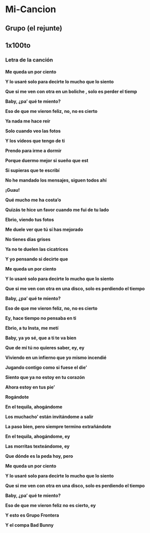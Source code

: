 # Mi-Cancion
<h2>Grupo (el rejunte)</h2>
<h2>1x100to</h2>
<h3>Letra de la canción</h3>
<h4>Me queda un por ciento

Y lo usaré solo para decirte lo mucho que lo siento

Que si me ven con otra en un boliche , solo es perder el tiemp

Baby, ¿pa’ qué te miento?

Eso de que me vieron feliz, no, no es cierto

Ya nada me hace reír

Solo cuando veo las fotos

Y los vídeos que tengo de ti

Prendo para irme a dormir

Porque duermo mejor si sueño que est

Si supieras que te escribí

No he mandado los mensajes, siguen todos ahí

¡Guau!

Qué mucho me ha costa’o

Quizás te hice un favor cuando me fui de tu lado

Ebrio, viendo tus fotos

Me duele ver que tú sí has mejorado

No tienes días grises

Ya no te duelen las cicatrices

Y yo pensando si decirte que

Me queda un por ciento

Y lo usaré solo para decirte lo mucho que lo siento

Que si me ven con otra en una disco, solo es perdiendo el tiempo

Baby, ¿pa’ qué te miento?

Eso de que me vieron feliz, no, no es cierto

Ey, hace tiempo no pensaba en ti

Ebrio, a tu Insta, me metí

Baby, ya yo sé, que a ti te va bien

Que de mí tú no quieres saber, ey, ey

Viviendo en un infierno que yo mismo incendié

Jugando contigo como si fuese el die’

Siento que ya no estoy en tu corazón

Ahora estoy en tus pie’

Rogándote

En el tequila, ahogándome

Los muchacho’ están invitándome a salir

La paso bien, pero siempre termino extrañándote

En el tequila, ahogándome, ey

Las morritas texteándome, ey

Que dónde es la peda hoy, pero

Me queda un por ciento

Y lo usaré solo para decirte lo mucho que lo siento

Que si me ven con otra en una disco, solo es perdiendo el tiempo

Baby, ¿pa’ qué te miento?

Eso de que me vieron feliz no es cierto, ey

Y esto es Grupo Frontera

Y el compa Bad Bunny</h4>
